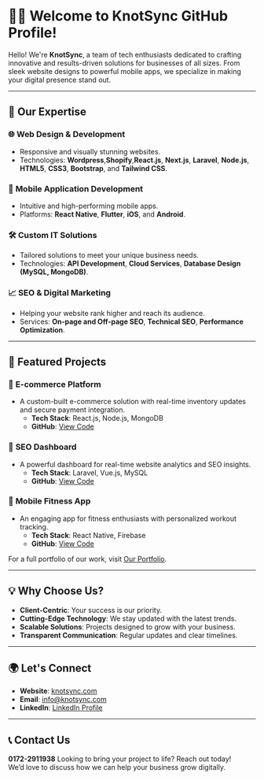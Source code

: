 # 👨‍💻 Welcome to KnotSync GitHub Profile!

Hello! We're **KnotSync**, a team of tech enthusiasts dedicated to crafting innovative and results-driven solutions for businesses of all sizes. From sleek website designs to powerful mobile apps, we specialize in making your digital presence stand out.

---

## 🚀 Our Expertise

### 🌐 **Web Design & Development**
- Responsive and visually stunning websites.
- Technologies: **Wordpress**,**Shopify**,**React.js**, **Next.js**, **Laravel**, **Node.js**, **HTML5**, **CSS3**, **Bootstrap**, and **Tailwind CSS**.

### 📱 **Mobile Application Development**
- Intuitive and high-performing mobile apps.
- Platforms: **React Native**, **Flutter**, **iOS**, and **Android**.

### 🛠 **Custom IT Solutions**
- Tailored solutions to meet your unique business needs.
- Technologies: **API Development**, **Cloud Services**, **Database Design (MySQL, MongoDB)**.

### 📈 **SEO & Digital Marketing**
- Helping your website rank higher and reach its audience.
- Services: **On-page and Off-page SEO**, **Technical SEO**, **Performance Optimization**.

---

## 📂 Featured Projects

### 🌟 **E-commerce Platform**
- A custom-built e-commerce solution with real-time inventory updates and secure payment integration.
  - **Tech Stack**: React.js, Node.js, MongoDB
  - **GitHub**: [View Code](https://github.com/knotsyncc23/Usravens-frontend)

### 🌟 **SEO Dashboard**
- A powerful dashboard for real-time website analytics and SEO insights.
  - **Tech Stack**: Laravel, Vue.js, MySQL
  - **GitHub**: [View Code](https://github.com/knotsyncc23/Usravens-frontend)

### 🌟 **Mobile Fitness App**
- An engaging app for fitness enthusiasts with personalized workout tracking.
  - **Tech Stack**: React Native, Firebase
  - **GitHub**: [View Code](#)

For a full portfolio of our work, visit [Our Portfolio](https://knotsync.com/).

---

## 💡 Why Choose Us?

- **Client-Centric**: Your success is our priority.
- **Cutting-Edge Technology**: We stay updated with the latest trends.
- **Scalable Solutions**: Projects designed to grow with your business.
- **Transparent Communication**: Regular updates and clear timelines.

---

## 🌍 Let's Connect

- **Website**: [knotsync.com](https://knotsync.com)
- **Email**: [info@knotsync.com](mailto:info@knotsync.com)
- **LinkedIn**: [LinkedIn Profile](https://www.linkedin.com/company/knotsync)
  
---

## 📞 Contact Us
**0172-2911938**
Looking to bring your project to life? Reach out today!  
We’d love to discuss how we can help your business grow digitally.



